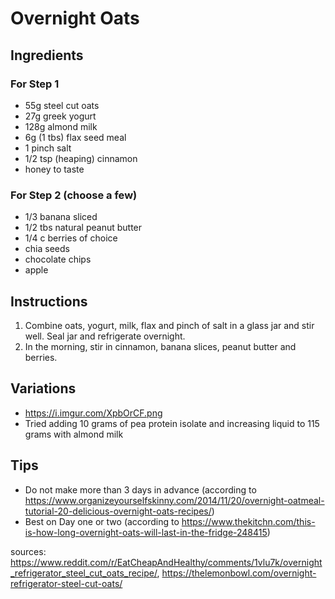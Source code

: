 # Overnight Oats

## Ingredients
### For Step 1
- 55g steel cut oats
- 27g greek yogurt
- 128g almond milk
- 6g (1 tbs) flax seed meal
- 1 pinch salt
- 1/2 tsp (heaping) cinnamon
- honey to taste

### For Step 2 (choose a few)

- 1/3 banana sliced
- 1/2 tbs natural peanut butter
- 1/4 c berries of choice
- chia seeds
- chocolate chips
- apple

## Instructions
1. Combine oats, yogurt, milk, flax and pinch of salt in a glass jar and stir well.
Seal jar and refrigerate overnight.
1. In the morning, stir in cinnamon, banana slices, peanut butter and berries.

## Variations
- https://i.imgur.com/XpbOrCF.png
- Tried adding 10 grams of pea protein isolate and increasing liquid to 115 grams with almond milk

## Tips
- Do not make more than 3 days in advance (according to https://www.organizeyourselfskinny.com/2014/11/20/overnight-oatmeal-tutorial-20-delicious-overnight-oats-recipes/)
- Best on Day one or two (according to https://www.thekitchn.com/this-is-how-long-overnight-oats-will-last-in-the-fridge-248415)

sources: https://www.reddit.com/r/EatCheapAndHealthy/comments/1vlu7k/overnight_refrigerator_steel_cut_oats_recipe/, https://thelemonbowl.com/overnight-refrigerator-steel-cut-oats/
